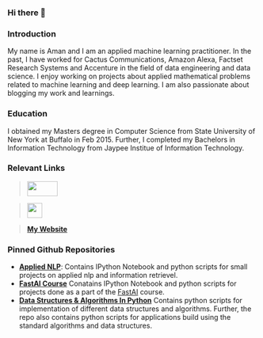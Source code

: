 ### Hi there 👋

### Introduction

My name is Aman and I am an applied machine learning practitioner. In the past, I have worked for Cactus Communications, Amazon Alexa, Factset Research Systems and Accenture in the field of data engineering and data science.
I enjoy working on projects about applied mathematical problems related to machine learning and deep learning. I am also passionate about blogging my work and learnings.

### Education
I obtained my Masters degree in Computer Science from State University of New York at Buffalo in Feb 2015. Further, I completed my Bachelors in Information Technology from Jaypee Institue of Information Technology.

### Relevant Links

> [<img src="https://www.kaggle.com/static/images/logos/kaggle-logo-gray-300.png" width="61" height="30">](https://www.kaggle.com/aman196037/code)

> [<img src="https://brand.linkedin.com/content/dam/me/brand/en-us/brand-home/logos/In-Blue-Logo.png.original.png" width="30" height="30">](https://www.linkedin.com/in/amanalok/)

> [**My Website**](https://amanalok.gitbook.io/fun/)

### Pinned Github Repositories

* [**Applied NLP**](https://github.com/amanalok/anlp): Contains IPython Notebook and python scripts for small projects on applied nlp and information retrievel.
* [**FastAI Course**](https://github.com/amanalok/fastai-course) Conatains IPython Notebook and python scripts for projects done as a part of the [FastAI](https://course.fast.ai) course.
* [**Data Structures & Algorithms In Python**](https://github.com/amanalok/python-dsa) Contains python scripts for implementation of different data structures and algorithms. Further, the repo also contains python scripts for applications build using the standard algorithms and data structures.

<!--
**amanalok/amanalok** is a ✨ _special_ ✨ repository because its `README.md` (this file) appears on your GitHub profile.

Here are some ideas to get you started:

- 🔭 I’m currently working on ...
- 🌱 I’m currently learning ...
- 👯 I’m looking to collaborate on ...
- 🤔 I’m looking for help with ...
- 💬 Ask me about ...
- 📫 How to reach me: ...
- 😄 Pronouns: ...
- ⚡ Fun fact: ...
-->
